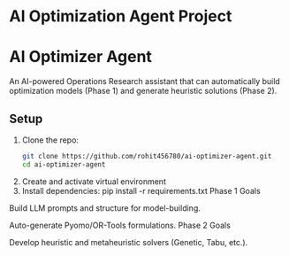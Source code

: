 # AI Optimization Agent Project
# AI Optimizer Agent

An AI-powered Operations Research assistant that can automatically build optimization models (Phase 1)
and generate heuristic solutions (Phase 2).

## Setup
1. Clone the repo:
   ```bash
   git clone https://github.com/rohit456780/ai-optimizer-agent.git
   cd ai-optimizer-agent
2. Create and activate virtual environment
3. Install dependencies:
pip install -r requirements.txt
Phase 1 Goals

Build LLM prompts and structure for model-building.

Auto-generate Pyomo/OR-Tools formulations.
Phase 2 Goals

Develop heuristic and metaheuristic solvers (Genetic, Tabu, etc.).
